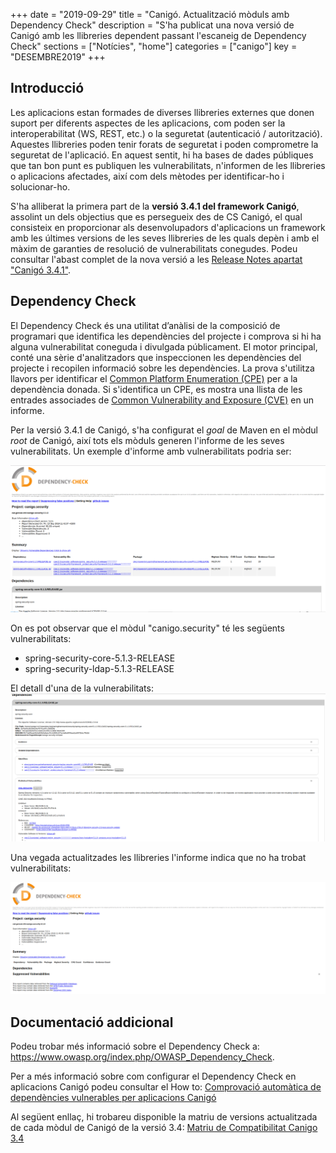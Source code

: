 +++
date        = "2019-09-29"
title       = "Canigó. Actualització mòduls amb Dependency Check"
description = "S'ha publicat una nova versió de Canigó amb les llibreries dependent passant l'escaneig de Dependency Check"
sections    = ["Notícies", "home"]
categories  = ["canigo"]
key         = "DESEMBRE2019"
+++

## Introducció

Les aplicacions estan formades de diverses llibreries externes que donen suport per diferents aspectes de les aplicacions, com poden ser la interoperabilitat (WS, REST, etc.) o la seguretat (autenticació / autorització). Aquestes llibreries poden tenir forats de seguretat i poden comprometre la seguretat de l'aplicació. En aquest sentit, hi ha bases de dades públiques que tan bon punt es publiquen les vulnerabilitats, n'informen de les llibreries o aplicacions afectades, així com dels mètodes per identificar-ho i solucionar-ho.

S'ha alliberat la primera part de la **versió 3.4.1 del framework Canigó**, assolint un dels objectius que es persegueix des de CS Canigó, el qual consisteix en proporcionar als desenvolupadors d'aplicacions un framework amb les últimes versions de les seves llibreries de les quals depèn i amb el màxim de garanties de resolució de vulnerabilitats conegudes. Podeu consultar l'abast complet de la nova versió a les [Release Notes apartat "Canigó 3.4.1"](/canigo-download-related/release-notes-canigo-34).

## Dependency Check

El Dependency Check és una utilitat d’anàlisi de la composició de programari que identifica les dependències del projecte i comprova si hi ha alguna vulnerabilitat coneguda i divulgada públicament. El motor principal, conté una sèrie d'analitzadors que inspeccionen les dependències del projecte i recopilen informació sobre les dependències. La prova s'utilitza llavors per identificar el [Common Platform Enumeration (CPE)](https://nvd.nist.gov/products/cpe) per a la dependència donada. Si s'identifica un CPE, es mostra una llista de les entrades associades de [Common Vulnerability and Exposure (CVE)](https://cve.mitre.org/) en un informe.

Per la versió 3.4.1 de Canigó, s'ha configurat el _goal_ de Maven en el mòdul _root_ de Canigó, així tots els mòduls generen l'informe de les seves vulnerabilitats. Un exemple d'informe amb vulnerabilitats podria ser:

![Exemple informe vulnerabilitats](/images/news/2019-09-12-Actualitzacio_moduls_Canigo_Dependency_check_vulnerabilities-report.png)

On es pot observar que el mòdul "canigo.security" té les següents vulnerabilitats:

- spring-security-core-5.1.3-RELEASE
- spring-security-ldap-5.1.3-RELEASE

El detall d'una de la vulnerabilitats:
![Exemple detall informe vulnerabilitats](/images/news/2019-09-12-Actualitzacio_moduls_Canigo_Dependency_check_vulnerabilities-report-detail.png)

Una vegada actualitzades les llibreries l'informe indica que no ha trobat vulnerabilitats:

![Exemple després actualització informe vulnerabilitats](/images/news/2019-09-12-Actualitzacio_moduls_Canigo_Dependency_check_vulnerabilities-report-after.png)

## Documentació addicional

Podeu trobar més informació sobre el Dependency Check a: https://www.owasp.org/index.php/OWASP_Dependency_Check.

Per a més informació sobre com configurar el Dependency Check en aplicacions Canigó podeu consultar el How to: [Comprovació automàtica de dependències vulnerables per aplicacions Canigó](/drafts/2019-08-13-Howto-Dependency-check/)

Al següent enllaç, hi trobareu disponible la matriu de versions actualitzada de cada mòdul de Canigó de la versió 3.4: 
[Matriu de Compatibilitat Canigo 3.4](/canigo-download-related/matrius-compatibilitats/)
